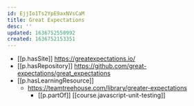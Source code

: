 ```yaml
---
id: EjjIo1Ts2YpE9axNVsCaM
title: Great Expectations
desc: ''
updated: 1636752550992
created: 1636752153351
---
```



- [[p.hasSite]] https://greatexpectations.io/
- [[p.hasRepository]] https://github.com/great-expectations/great_expectations
- [[p.hasLearningResource]]
  - https://teamtreehouse.com/library/greater-expectations
    - [[p.partOf]] [[course.javascript-unit-testing]]
